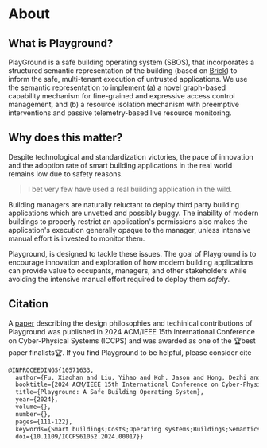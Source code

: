# About

## What is Playground?

PlayGround is a safe building operating system (SBOS), that incorporates a structured semantic representation of the building (based on [Brick](brickschema.org)) to inform the safe, multi-tenant execution of untrusted applications. We use the semantic representation to implement (a) a novel graph-based capability mechanism for fine-grained and expressive access control management, and (b) a resource isolation mechanism with preemptive interventions and passive telemetry-based live resource monitoring.

## Why does this matter?

Despite technological and standardization victories, the pace of innovation and the adoption rate of smart building applications in the real world remains low due to safety reasons. 

> I bet very few have used a real building application in the wild.

Building managers are naturally reluctant to deploy third party building applications which are unvetted and possibly buggy. The inability of modern buildings to properly restrict an application's permissions also makes the application's execution generally opaque to the manager, unless intensive manual effort is invested to monitor them.

Playground, is designed to tackle these issues. The goal of Playground is to encourage innovation and exploration of how modern building applications can provide value to occupants, managers, and other stakeholders while avoiding the intensive manual effort required to deploy them *safely*.


## Citation

A [paper](https://ieeexplore.ieee.org/abstract/document/10571633) describing the design philosophies and techinical contributions of Playground was published in 2024 ACM/IEEE 15th International Conference on Cyber-Physical Systems (ICCPS) and was awarded as one of the 🏆best paper finalists🏆. If you find Playground to be helpful, please consider cite
```latex
@INPROCEEDINGS{10571633,
  author={Fu, Xiaohan and Liu, Yihao and Koh, Jason and Hong, Dezhi and Gupta, Rajesh and Fierro, Gabe},
  booktitle={2024 ACM/IEEE 15th International Conference on Cyber-Physical Systems (ICCPS)}, 
  title={Playground: A Safe Building Operating System}, 
  year={2024},
  volume={},
  number={},
  pages={111-122},
  keywords={Smart buildings;Costs;Operating systems;Buildings;Semantics;Programming;Maintenance;Brick;building;isolation;capability},
  doi={10.1109/ICCPS61052.2024.00017}}
```